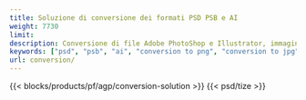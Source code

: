 ```yaml
---
title: Soluzione di conversione dei formati PSD PSB e AI
weight: 7730
limit: 
description: Conversione di file Adobe PhotoShop e Illustrator, immagini e altri formati
keywords: ["psd", "psb", "ai", "conversion to png", "conversion to jpg", "conversion to pdf", "convert to gif", "convert to bmp", "convert to tiff"]
url: conversion/
---
```


{{< blocks/products/pf/agp/conversion-solution >}} 
{{< psd/tize >}}
